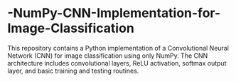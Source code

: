 # -NumPy-CNN-Implementation-for-Image-Classification
This repository contains a Python implementation of a Convolutional Neural Network (CNN) for image classification using only NumPy. The CNN architecture includes convolutional layers, ReLU activation, softmax output layer, and basic training and testing routines.
